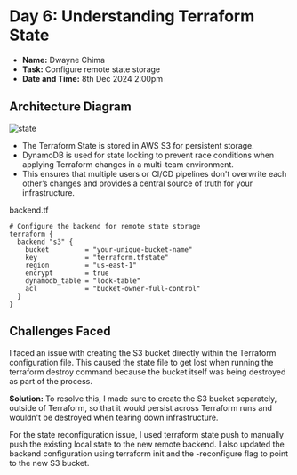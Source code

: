 # Day 6: Understanding Terraform State

- **Name:** Dwayne Chima
- **Task:** Configure remote state storage
- **Date and Time:** 8th Dec 2024 2:00pm


## Architecture Diagram
![state](https://github.com/user-attachments/assets/083a0c83-da34-41b0-ad3e-51cf90122e6d)


- The Terraform State is stored in AWS S3 for persistent storage.
- DynamoDB is used for state locking to prevent race conditions when applying Terraform changes in a multi-team environment.
- This ensures that multiple users or CI/CD pipelines don't overwrite each other’s changes and provides a central source of truth for your infrastructure.

backend.tf
```
# Configure the backend for remote state storage
terraform {
  backend "s3" {
    bucket         = "your-unique-bucket-name"
    key            = "terraform.tfstate"
    region         = "us-east-1"
    encrypt        = true
    dynamodb_table = "lock-table"
    acl            = "bucket-owner-full-control"
  }
}

```

## Challenges Faced
I faced an issue with creating the S3 bucket directly within the Terraform configuration file. This caused the state file to get lost when running the terraform destroy command because the bucket itself was being destroyed as part of the process.


**Solution:** To resolve this, I made sure to create the S3 bucket separately, outside of Terraform, so that it would persist across Terraform runs and wouldn't be destroyed when tearing down infrastructure.


For the state reconfiguration issue, I used terraform state push to manually push the existing local state to the new remote backend.
I also updated the backend configuration using terraform init and the -reconfigure flag to point to the new S3 bucket.


